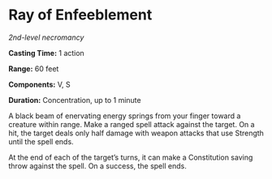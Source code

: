 <title>Ray of Enfeeblement</title>

# Ray of Enfeeblement

_2nd-level necromancy_

**Casting Time:** 1 action

**Range:** 60 feet

**Components:** V, S

**Duration:** Concentration, up to 1 minute

A black beam of enervating energy springs
from your finger toward a creature within
range. Make a ranged spell attack against the
target. On a hit, the target deals only half
damage with weapon attacks that use Strength
until the spell
ends.

At the end of each of the target’s turns, it
can make a Constitution saving throw against
the spell. On a success, the spell ends.



